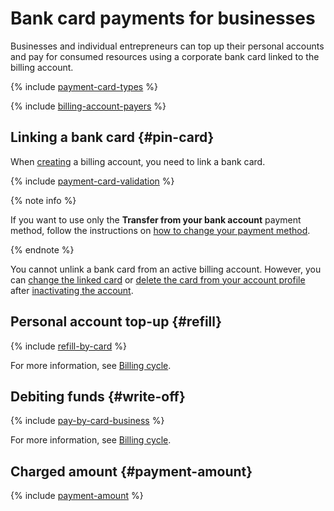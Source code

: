 # Bank card payments for businesses

Businesses and individual entrepreneurs can top up their personal accounts and pay for consumed resources using a corporate bank card linked to the billing account.

{% include [payment-card-types](../../_includes/billing/payment-card-types.md) %}

{% include [billing-account-payers](../../billing/_includes/billing-account-payers.md) %}

## Linking a bank card {#pin-card}

When [creating](../quickstart/index.md) a billing account, you need to link a bank card.

{% include [payment-card-validation](../_includes/payment-card-validation.md) %}

{% note info %}

If you want to use only the **Transfer from your bank account** payment method, follow the instructions on [how to change your payment method](../operations/change-payment-method.md).

{% endnote %}


You cannot unlink a bank card from an active billing account. However, you can [change the linked card](../operations/pin-card.md#change_card) or [delete the card from your account profile](../operations/pin-card.md#remove-card) after [inactivating the account](../operations/delete-account.md).

## Personal account top-up {#refill}

{% include [refill-by-card](../_includes/refill-by-card.md) %}

For more information, see [Billing cycle](billing-cycle-individual.md).


## Debiting funds {#write-off}

{% include [pay-by-card-business](../_includes/pay-by-card-business.md) %}




For more information, see [Billing cycle](billing-cycle-business.md).


## Charged amount {#payment-amount}

{% include [payment-amount](../_includes/payment-amount.md) %}